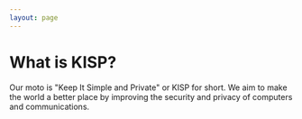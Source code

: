 ```yaml
---
layout: page
---
```


# What is KISP?

Our moto is "Keep It Simple and Private" or KISP for short. We aim to
make the world a better place by improving the security and privacy
of computers and communications.
